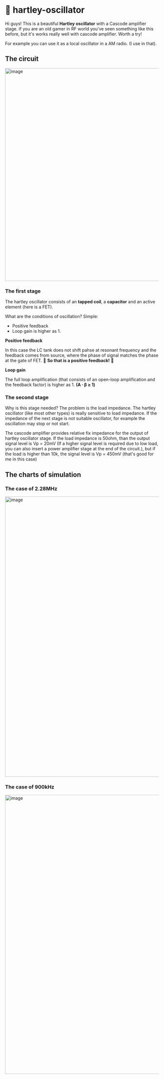 # 🚀 hartley-oscillator

Hi guys! This is a beautiful **Hartley oscillator** with a Cascode amplifier stage. If you are an old gamer in RF world you've seen something like this before, but it's works really well with cascode amplifier. Worth a try!

For example you can use it as a local oscillator in a AM radio. (I use in that).

## The circuit

<img width="960" height="695" alt="image" src="https://github.com/user-attachments/assets/d57524b3-57c9-4977-8a97-adacd04f9939" />

### The first stage 

The hartley oscillator consists of an **tapped coil**, a **capacitor** and an active element (here is a FET). 

What are the conditions of oscillation? Simple:

- Positive feedback
- Loop gain is higher as 1.

**Positive feedback**

In this case the LC tank does not shift pahse at resonant frequency and the feedback comes from source, where the phase of signal matches the phase at the gate of FET. 🖤 **So that is a positive feedback!** 🖤

**Loop gain**

The full loop amplification (that consists of an open-loop amplification and the feedback factor) is higher as 1. **(A ⋅ β ≥ 1)** 

### The second stage

Why is this stage needed? The problem is the load impedance. The hartley oscillator (like most other types) is really sensitive to load impedance. If the impedance of the next stage is not suitable oscillator, for example the oscillation may stop or not start.

The cascode amplifier provides relative fix impedance for the output of hartley oscillator stage. If the load impedance is 50ohm, than the output signal level is Vp = 20mV (If a higher signal level is required due to low load, you can also insert a power amplifier stage at the end of the circuit.), but if the load is higher than 10k, the signal level is Vp = 450mV (that's good for me in this case)

## The charts of simulation

### The case of 2.28MHz

<img width="1920" height="915" alt="image" src="https://github.com/user-attachments/assets/96e62ef3-e8d6-47c5-88d6-392a08de6a1b" />

### The case of 900kHz

<img width="1917" height="911" alt="image" src="https://github.com/user-attachments/assets/fedc60e9-b992-4e56-ba74-803d1d1547ae" />






